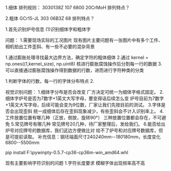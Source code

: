 1.细体
排列规则：
3030138Z
107 6800
20CrMoH
排列特点？

2.粗体
GCr15-JL
303
06B3Z
68
排列特点？

1.首先识别炉号信息
(1)识别细体字和粗体字


问题：
1.需要现场实际的工况图片
现有图片主要问题有一张图片中有多个工件、相机拍出工件歪斜、有一些不必要的混杂背景

1.通过膨胀处理寻找最大边界方法，确定字符的粗体细体
2.通过 kernel = np.ones((1,kernel_size), np.uint8) 核进行膨胀腐蚀操作后分割每一行的数据
3.可以直接通过膨胀腐蚀操作得到数据的行数，进而进行字符种类的分类


1.判断字体的行数，每一行的字体分布特点
2.


视觉识别问题：
1.细体字分布是否会改变
厂方决定可统一为细体字格式固定。
2.细体字炉号是否为7数字+1英文大写字母，要变得话后续怎么变
炉号目前为7数字+1英文大写字母，后续可能会变为9位数，厂家让我们先按目前的测试。
3.字体是否会出现歪斜
统一成细体后存在歪斜现象减少，有些歪斜会不计入识别率上。
4.工件放置位置有哪几种（正放，倒放，旋转90°）
三种放置位置都会存在，不可避免
5.常见牌号有哪几种
常见牌号20几种，待厂家整理后，发给我们。
6.能否给出炉号对应牌号的数据库，我们这边方便做比对
给不了炉号和对应牌号数据库，但是可提前读取。
补充信息：钢坯端面尺寸240*240mm--180*180mm，长度变化6800--5500mm

pip install F:\pywinpty-0.5.7-cp36-cp36m-win_amd64.whl

现有主要影响字符识别的问题
1.字符长度要求
模糊字体出现频率高不高